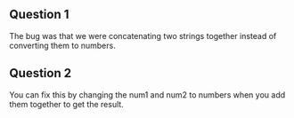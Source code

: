 ## Question 1
The bug was that we were concatenating two strings together instead of converting them to numbers. 
## Question 2
You can fix this by changing the num1 and num2 to numbers when you add them together to get the result. 